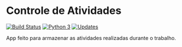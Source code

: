 # Controle de Atividades

[![Build Status](https://travis-ci.com/paulohos06/pytodo.svg?branch=master)](https://travis-ci.com/paulohos06/pytodo)
[![Python 3](https://pyup.io/repos/github/paulohos06/pytodo/python-3-shield.svg)](https://pyup.io/repos/github/paulohos06/pytodo/)
[![Updates](https://pyup.io/repos/github/paulohos06/pytodo/shield.svg)](https://pyup.io/repos/github/paulohos06/pytodo/)

App feito para armazenar as atividades realizadas durante o trabalho.